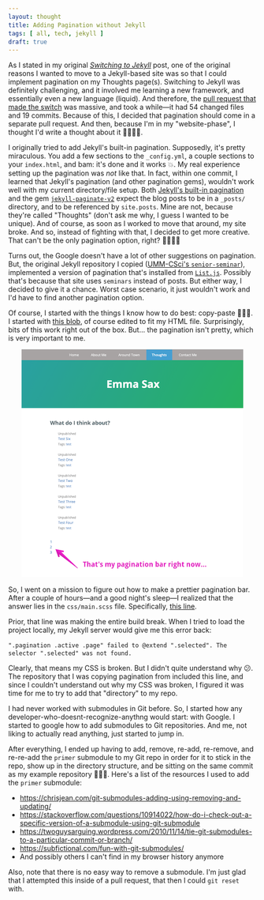 ```yaml
---
layout: thought
title: Adding Pagination without Jekyll
tags: [ all, tech, jekyll ]
draft: true
---
```


As I stated in my original _[Switching to Jekyll](/thoughts/all/2019-09-09-switching-to-jekyll)_ post, one of the original reasons I wanted to move to a Jekyll-based site was so that I could implement pagination on my Thoughts page(s). Switching to Jekyll was definitely challenging, and it involved me learning a new framework, and essentially even a new language (liquid). And therefore, the [pull request that made the switch](https://github.com/emma-sax4/emma-sax4.github.io/pull/6) was massive, and took a while—it had 54 changed files and 19 commits. Because of this, I decided that pagination should come in a separate pull request. And then, because I'm in my "website-phase", I thought I'd write a thought about it 🤷🏻‍♀️😂.

I originally tried to add Jekyll's built-in pagination. Supposedly, it's pretty miraculous. You add a few sections to the `_config.yml`, a couple sections to your `index.html`, and bam: it's done and it works 💥. My real experience setting up the pagination was _not_ like that. In fact, within one commit, I learned that Jekyll's pagination (and other pagination gems), wouldn't work well with my current directory/file setup. Both [Jekyll's built-in pagination](https://jekyllrb.com/docs/pagination/) and the gem [`jekyll-paginate-v2`](https://github.com/sverrirs/jekyll-paginate-v2) expect the blog posts to be in a `_posts/` directory, and to be referenced by `site.posts`. Mine are not, because they're called "Thoughts" (don't ask me why, I guess I wanted to be unique). And of course, as soon as I worked to move that around, my site broke. And so, instead of fighting with that, I decided to get more creative. That can't be the only pagination option, right? 🥴😬🙏🏼

Turns out, the Google doesn't have a lot of other suggestions on pagination. But, the original Jekyll repository I copied ([UMM-CSci's `senior-seminar`](https://github.com/UMM-CSci/senior-seminar)), implemented a version of pagination that's installed from [`List.js`](https://listjs.com/docs/pagination/). Possibly that's because that site uses `seminars` instead of posts. But either way, I decided to give it a chance. Worst case scenario, it just wouldn't work and I'd have to find another pagination option.

Of course, I started with the things I know how to do best: copy-paste 💁🏻‍♀️. I started with [this blob](https://github.com/UMM-CSci/senior-seminar/blob/master/seminars.html#L63-L80), of course edited to fit my HTML file. Surprisingly, bits of this work right out of the box. But... the pagination isn't pretty, which is very important to me.

<div align="center">
  <img src="/resources/pictures/thoughts/bad_pagination_bar.png" alt="Badly formatted pagination bar">
</div>

So, I went on a mission to figure out how to make a prettier pagination bar. After a couple of hours—and a good night's sleep—I realized that the answer lies in the `css/main.scss` file. Specifically, [this line](https://github.com/emma-sax4/emma-sax4.github.io/blob/master/css/main.scss#L3).

Prior, that line was making the entire build break. When I tried to load the project locally, my Jekyll server would give me this error back:
```
".pagination .active .page" failed to @extend ".selected". The selector ".selected" was not found.
```
Clearly, that means my CSS is broken. But I didn't quite understand why 😕. The repository that I was copying pagination from  included this line, and since I couldn't understand out why my CSS was broken, I figured it was time for me to try to add that "directory" to my repo.

I had never worked with submodules in Git before. So, I started how any developer-who-doesnt-recognize-anythng would start: with Google. I started to google how to add submodules to Git repositories. And me, not liking to actually read anything, just started to jump in.

After everything, I ended up having to add, remove, re-add, re-remove, and re-re-add the `primer` submodule to my Git repo in order for it to stick in the repo, show up in the directory structure, and be sitting on the same commit as my example repository 🤦🏻‍♀️. Here's a list of the resources I used to add the `primer` submodule:
* https://chrisjean.com/git-submodules-adding-using-removing-and-updating/
* https://stackoverflow.com/questions/10914022/how-do-i-check-out-a-specific-version-of-a-submodule-using-git-submodule
* https://twoguysarguing.wordpress.com/2010/11/14/tie-git-submodules-to-a-particular-commit-or-branch/
* https://subfictional.com/fun-with-git-submodules/
* And possibly others I can't find in my browser history anymore

Also, note that there is no easy way to remove a submodule. I'm just glad that I attempted this inside of a pull request, that then I could `git reset` with.
